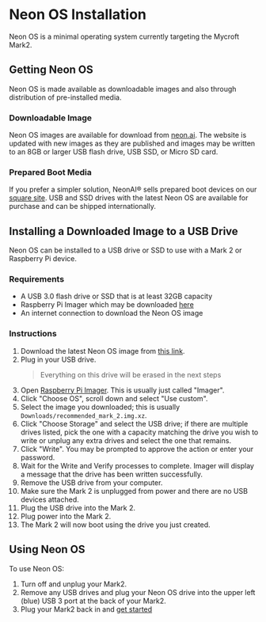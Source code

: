 # Neon OS Installation
Neon OS is a minimal operating system currently targeting the Mycroft Mark2.

## Getting Neon OS
Neon OS is made available as downloadable images and also through distribution of
pre-installed media.

### Downloadable Image
Neon OS images are available for download from [neon.ai](https://neon.ai/NeonAIforMycroftMarkII).
The website is updated with new images as they are published and images may be written to
an 8GB or larger USB flash drive, USB SSD, or Micro SD card.

### Prepared Boot Media
If you prefer a simpler solution, NeonAI® sells prepared boot devices on 
our [square site](https://neonai.square.site/s/shop). USB and SSD drives with the latest
Neon OS are available for purchase and can be shipped internationally.

## Installing a Downloaded Image to a USB Drive
Neon OS can be installed to a USB drive or SSD to use with a Mark 2 or Raspberry
Pi device.

### Requirements
- A USB 3.0 flash drive or SSD that is at least 32GB capacity
- Raspberry Pi Imager which may be downloaded [here](https://www.raspberrypi.com/software/)
- An internet connection to download the Neon OS image

### Instructions
1. Download the latest Neon OS image from 
   [this link](https://2222.us/app/files/neon_images/pi/mycroft_mark_2/recommended_mark_2.img.xz).
2. Plug in your USB drive.
   > Everything on this drive will be erased in the next steps
3. Open [Raspberry Pi Imager](https://www.raspberrypi.com/software/). This is 
   usually just called "Imager".
4. Click "Choose OS", scroll down and select "Use custom".
5. Select the image you downloaded; this is usually `Downloads/recommended_mark_2.img.xz`.
6. Click "Choose Storage" and select the USB drive; if there are multiple drives listed,
   pick the one with a capacity matching the drive you wish to write or unplug any 
   extra drives and select the one that remains.
7. Click "Write". You may be prompted to approve the action or enter your password.
8. Wait for the Write and Verify processes to complete. Imager will display a message
   that the drive has been written successfully.
9. Remove the USB drive from your computer.
10. Make sure the Mark 2 is unplugged from power and there are no USB devices
    attached.
11. Plug the USB drive into the Mark 2.
12. Plug power into the Mark 2.
13. The Mark 2 will now boot using the drive you just created.

## Using Neon OS
To use Neon OS:

1. Turn off and unplug your Mark2.
2. Remove any USB drives and plug your Neon OS drive into the upper left (blue) USB 3 port at the back of your Mark2.
3. Plug your Mark2 back in and [get started](./using_neon_os.md)